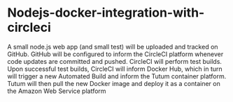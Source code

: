 # Nodejs-docker-integration-with-circleci
A small node.js web app (and small test) will be uploaded and tracked on GitHub. GitHub will be configured to inform the CircleCI platform whenever code updates are committed and pushed. CircleCI will perform test builds. Upon successful test builds, CircleCI will inform Docker Hub, which in turn will trigger a new Automated Build and inform the Tutum container platform. Tutum will then pull the new Docker image and deploy it as a container on the Amazon Web Service platform

